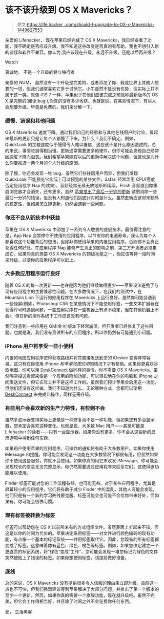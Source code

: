 # 该不该升级到 OS X Mavericks？

> 原文:[https://life hacker . com/should-I-upgrade-to-OS-x-Mavericks-1449627553](https://lifehacker.com/should-i-upgrade-to-os-x-mavericks-1449627553)

亲爱的 Lifehacker，
现在苹果已经完成了 OS X Mavericks，我已经查看了功能，我不确定是否应该升级。我不知道这些改变是否真的有帮助，我也不想引入新的错误和软件不兼容。你认为:我应该现在升级，永远不升级，还是以后再升级？

Watch

真诚地，
不是一个升级的特立独行者

亲爱的 NUM，
虽然没有一个升级是完美的，或者添加了你、我或世界上其他人想要的一切，但我们通常喜欢它多于讨厌它。小牛虽然不是没有优势，但实际上并不属于这一类。就像 iOS 7 一样，苹果似乎在他们应该完成之前就称最新版本的 OS X 是完整的(阅读:bug ),你真的没有多少收获。也就是说，在某些情况下，有些人会想要升级。毕竟是免费的。我们来分解一下。

### 缓慢、错误和其他问题

OS X Mavericks 速度下降。通过我们自己的经验和与其他在线用户的讨论，看起来最新的更新只是让每个人都慢了下来。为什么？我们不确定。例如，QuickLook 的加载速度似乎慢得令人难以置信，这应该不是什么原因造成的。总的来说，事情进展得相当慢。更新通常需要更多的硬件，但你可能会发现自己经常因速度下降而沮丧。我们希望苹果能在以后的更新中解决这个问题，但这也是为什么你要推迟一两个月的个人升级的原因。

除了慢，你还会发现一堆 bug。虽然它们往往因用户而异，但我们发现 QuickLook 不能预览它实际上可以预览的某些文件，Safari 经常滥用 CPU(高度否定应用程序 Nap 的效果)，音频经常无缘无故地断断续续，Flash 音频直到你重启浏览器才会消失，还有更多。虽然 [苹果推出了最后一分钟的更新](http://techcrunch.com/2013/10/20/apple-pushes-new-version-of-os-x-mavericks-gm-to-quash-last-minute-bugs/) 试图消除一些最后一分钟的错误，但没有人知道他们到底针对的是什么。虽然更新应该带来额外的稳定性，但如果您立即更新，仍然会遇到一些问题。

### 你还不会从新技术中获益

苹果在 OS X Mavericks 中添加了一系列令人敬畏的底层技术。最值得注意的是，App Nap 会暂停你不使用的应用程序，以节省你的电池寿命。我认为每个人都喜欢这个功能背后的想法，但除非你使用苹果的内置应用程序，否则你不会真正获得任何好处。在应用程序 Nap 能够产生真正的影响之前，第三方开发者必须集成它。如果你真的想要 OS X Mavericks 的顶级功能之一，你应该等待一段时间来升级，以便你的应用程序可以赶上。

### 大多数应用程序运行良好

随着 OS X 的每一次更新——也许是因为他们继续做得更少——苹果设法避免了与现有应用程序的主要兼容性问题。在大多数情况下，在我们的测试中，在 Mountain Lion 下运行的应用程序在 Mavericks 上运行良好。虽然你可能会遇到一些怪癖(例如，Photoshop CS6 在某些情况下不能使用标签，一些文本扩展器在获得许可时遇到问题，一些应用程序在一些机器上有点不稳定，但在其他机器上不会)，但在新的操作系统下工作应该没有问题。

我们注意到一些应用在 GM(金主)版本下经常崩溃，但开发者已经修复了这些问题。也就是说，我们没有测试所有的应用程序，所以你仍然有可能遇到小问题。

### iPhone 用户将享受一些小便利

内置的地图应用程序使得获取路线并将其直接发送到您的 iDevice 变得非常容易。这只有在你使用 iPhone *和苹果地图应用*的情况下才有帮助。如果你更喜欢谷歌地图，你可以用 [DeskConnect](http://deskconnect.com/) 做同样的事情，你不需要 OS X Mavericks。虽然隔空投送看起来像是一个有用的附加功能，可以轻松地在你的电脑和 iPhone 之间发送文件，但它实际上并不是这样工作的。虽然我们预计苹果会启用这一功能，但他们还没有这样做。我们不知道为什么。无论哪种方式，您都可以使用 [DeskConnect](http://deskconnect.com/) 来完成此操作，同样无需升级。

### 有些用户会喜欢新的生产力特性，有些则不会

虽然多显示器支持实际上更像是一种修复而不是一种功能，但如果您有多台显示器，您肯定会喜欢这种变化。也就是说，大多数 Mac 用户——甚至可能是 Lifehacker 的读者——只有一台显示器。如果你没有更多，你不会从这些新的显示选项中得到任何东西。

如果用户使用苹果的应用程序，可操作的通知将有助于大多数用户。如果你使用 iMessage 和提醒，你可能会发现这一功能在大多数情况下都很有用，但显然如果你不使用这些服务，你就不会使用。如果你真的用它来收发 iMessage，你可能会发现较长的信息无法完整显示，你仍然需要通过应用程序来回复它们。这使得该功能难以使用。

Finder 标签可能对您的工作流程有益，也可能无益。对于某些应用程序，尤其是屏幕较小的应用程序，它们将有助于减少 Finder 中的混乱。其他人可能会发现，他们只是有一个新的学习曲线要克服。标签可能会也可能不会给你带来好处，但如果有，你可能会很快习惯。

### 现有标签被转换为标签

标签可以帮助您在 OS X 以前所未有的方式组织文件。虽然表面上听起来不错，但这是以你的时间为代价的。苹果决定采用标签——对文件进行颜色编码的现有功能，有点像一个基本的标记系统——并用标签取代它。因此，您现有的所有标签都变成了标签。这意味着你有蓝色、绿色、橙色等标签。例如，如果您决定建立一个更连贯的标记系统，将“绿色”变成“工作”，您可能会发现一堆您标记为绿色的文件突然被贴上了错误的标签。如果你想使用标签，请提前做好准备。

### 底线

总的来说，OS X Mavericks 没有提供很多令人信服的理由来立即升级。虽然这一点也不可怕，但我们强烈建议等到苹果解决了大部分问题，并推出了第一个版本的至少一个更新。然而，如果你真的需要一个旗舰功能，现在就升级吧。虽然不完美，但它会工作得相当好，并且除了时间之外不会花费你任何东西。

爱，
生活黑客